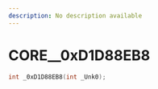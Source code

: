 ```yaml
---
description: No description available 
---
```


# CORE\__0xD1D88EB8

```cpp
int _0xD1D88EB8(int _Unk0);
```